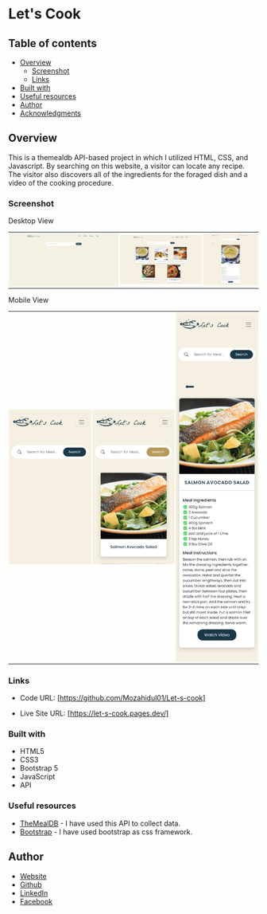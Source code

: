 # Let's Cook

## Table of contents

- [Overview](#overview)
  - [Screenshot](#screenshot)
  - [Links](#links)
- [Built with](#built-with)
- [Useful resources](#useful-resources)
- [Author](#author)
- [Acknowledgments](#acknowledgments)

## Overview

This is a themealdb API-based project in which I utilized HTML, CSS, and Javascript. By searching on this website, a visitor can locate any recipe. The visitor also discovers all of the ingredients for the foraged dish and a video of the cooking procedure.

### Screenshot

Desktop View

<div id="image-table">
    <table>
     <tr>
         <td style="padding:1px">
             <img src="images/desktop-home.png" width="400"/>
           </td>
            <td style="padding:1px">
             <img src="/images/desktop-searched.png" width="300"/>
            </td>
            <td style="padding:1px">
             <img src="/images/desktop-single-recipes.png" width="200"/>
            </td>
        </tr>
    </table>
</div>

Mobile View

<div id="image-table">
    <table>
     <tr>
         <td style="padding:1px">
             <img src="images/mobile-home.png" width="400"/>
           </td>
            <td style="padding:1px">
             <img src="/images/mobile-searched.png" width="400"/>
            </td>
            <td style="padding:1px">
             <img src="/images/mobile-single-recipes.png" width="400"/>
            </td>
        </tr>
    </table>
</div>

### Links

- Code URL: [https://github.com/Mozahidul01/Let-s-cook]

- Live Site URL: [https://let-s-cook.pages.dev/]

### Built with

- HTML5
- CSS3
- Bootstrap 5
- JavaScript
- API

### Useful resources

- [TheMealDB](https://www.themealdb.com/api.php) - I have used this API to collect data.
- [Bootstrap](https://getbootstrap.com/docs/5.2/getting-started/introduction/) - I have used bootstrap as css framework.

## Author

- [Website](https://www.mozahidul.com)
- [Github](https://github.com/mozahidul01)
- [LinkedIn](https://www.linkedin.com/in/mozahidul01/)
- [Facebook](https://facebook.com/mozahidul01)

